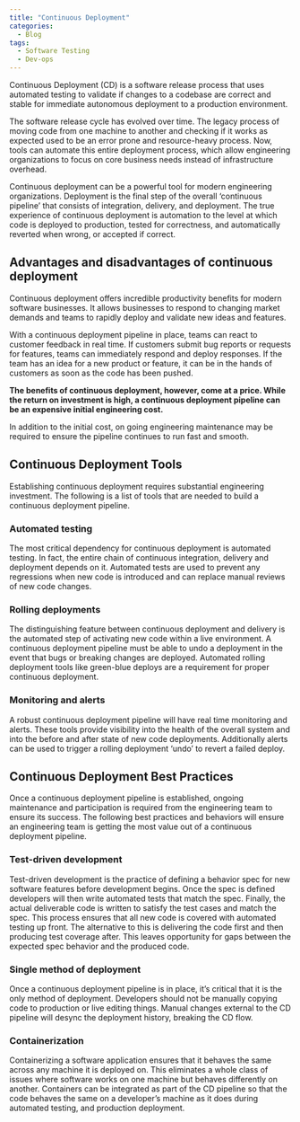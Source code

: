 ```yaml
---
title: "Continuous Deployment"
categories:
  - Blog
tags:
  - Software Testing
  - Dev-ops
---
```



Continuous Deployment (CD) is a software release process that uses automated testing to validate if changes to a codebase are correct and stable for immediate autonomous deployment to a production environment.

The software release cycle has evolved over time. The legacy process of moving code from one machine to another and checking if it works as expected used to be  an error prone and resource-heavy process. Now, tools can automate this entire deployment process, which allow engineering organizations to focus on core business needs instead of infrastructure overhead.

Continuous deployment can be a powerful tool for modern engineering organizations. Deployment is the final step of the overall ‘continuous pipeline’ that consists of integration, delivery, and deployment. The true experience of continuous deployment is automation to the level at which code is deployed to production, tested for correctness, and automatically reverted when wrong, or accepted if correct.


<h2>Advantages and disadvantages of continuous deployment</h2>

Continuous deployment offers incredible productivity benefits for modern software businesses. It allows businesses to respond to changing market demands and teams to rapidly deploy and validate new ideas and features. 

With a continuous deployment pipeline in place, teams can react to customer feedback in real time. If customers submit bug reports or requests for features, teams can immediately respond and deploy responses. If the team has an idea for a new product or feature, it can be in the hands of customers as soon as the code has been pushed.

<b>The benefits of continuous deployment, however, come at a price. While the return on investment is high, a continuous deployment pipeline can be an expensive initial engineering cost. </b> 

In addition to the initial cost, on going engineering maintenance may be required to ensure the pipeline continues to run fast and smooth.


<h2>Continuous Deployment Tools</h2>

Establishing continuous deployment requires substantial engineering investment. The following is a list of tools that are needed to build a continuous deployment pipeline.

<h3>Automated testing</h3>

The most critical dependency for continuous deployment is automated testing. In fact, the entire chain of continuous integration, delivery and deployment depends on it. Automated tests are used to prevent any regressions when new code is introduced and can replace manual reviews of new code changes. 

<h3>Rolling deployments</h3>

The distinguishing feature between continuous deployment and delivery is the automated step of activating new code within a live environment. A continuous deployment pipeline must be able to undo a deployment in the event that  bugs or breaking changes are deployed. Automated rolling deployment tools like green-blue deploys are a requirement for proper continuous deployment.

<h3>Monitoring and alerts</h3>

A robust continuous deployment pipeline will have real time monitoring and alerts. These tools provide visibility into the health of the overall system and into the before and after state of new code deployments. Additionally alerts can be used to trigger a rolling deployment ‘undo’ to revert a failed deploy.

<h2>Continuous Deployment Best Practices</h2>

Once a continuous deployment pipeline is established, ongoing maintenance and participation is required from the engineering team to ensure its success. The following best practices and behaviors will ensure an engineering team is getting the most value out of a continuous deployment pipeline.

<h3>Test-driven development</h3>

Test-driven development is the practice of defining a behavior spec for new software features before development begins. Once the spec is defined developers will then write automated tests that match the spec. Finally, the actual deliverable code is written to satisfy the test cases and match the spec. This process ensures that all new code is covered with automated testing up front. The alternative to this is delivering the code first and then producing test coverage after. This leaves opportunity for gaps between the expected spec behavior and the produced code.

<h3>Single method of deployment</h3>

Once a continuous deployment pipeline is in place, it’s critical that it is the only method of deployment. Developers should not be manually copying code to production or live editing things. Manual changes external to the CD pipeline will desync the deployment history, breaking the CD flow.

<h3>Containerization</h3>

Containerizing a software application ensures that it behaves the same across any machine it is deployed on. This eliminates a whole class of issues where software works on one machine but behaves differently on another. Containers can be integrated as part of the CD pipeline so that the code behaves the same on a developer’s machine as it does during automated testing, and production deployment.

